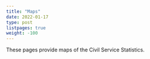 ```yaml
---
title: "Maps"
date: 2022-01-17
type: post
listpages: true
weight: -100
---
```


These pages provide maps of the Civil Service Statistics.
